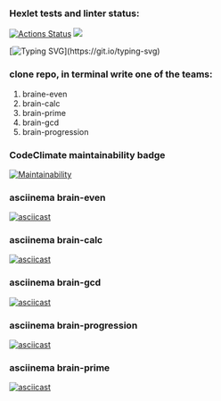 ### Hexlet tests and linter status:
[![Actions Status](https://github.com/AlexeyBilyk/frontend-project-lvl1/workflows/hexlet-check/badge.svg)](https://github.com/AlexeyBilyk/frontend-project-lvl1/actions)
<a href="https://codeclimate.com/github/AlexeyBilyk/frontend-project-lvl1/maintainability"><img src="https://api.codeclimate.com/v1/badges/bf690bd0254251b90278/maintainability" /></a>

[![Typing SVG](https://readme-typing-svg.herokuapp.com?color=%2336BCF7&lines=Hello+how+are+you+?)](https://git.io/typing-svg)

### clone repo, in terminal write one of the teams:
<ol>
  <li>braine-even</li>
  <li>brain-calc</li>
  <li>brain-prime</li>
  <li>brain-gcd</li>
  <li>brain-progression</li>
</ol>

### CodeClimate maintainability badge
[![Maintainability](https://api.codeclimate.com/v1/badges/bf690bd0254251b90278/maintainability)](https://codeclimate.com/github/AlexeyBilyk/frontend-project-lvl1/maintainability)

### asciinema brain-even
[![asciicast](https://asciinema.org/a/bQSfuTD4zN3FWak1Xg3f0XjpK.svg)](https://asciinema.org/a/bQSfuTD4zN3FWak1Xg3f0XjpK)

### asciinema brain-calc
[![asciicast](https://asciinema.org/a/uT22z29sGognSAcO4meVkWdkE.svg)](https://asciinema.org/a/uT22z29sGognSAcO4meVkWdkE)

### asciinema brain-gcd
[![asciicast](https://asciinema.org/a/skWBUev9uq6ppjkrVIsMBN2OK.svg)](https://asciinema.org/a/skWBUev9uq6ppjkrVIsMBN2OK)

### asciinema brain-progression
[![asciicast](https://asciinema.org/a/vS5zDfo6wI4ijS871sDs93Hak.svg)](https://asciinema.org/a/vS5zDfo6wI4ijS871sDs93Hak)

### asciinema brain-prime
[![asciicast](https://asciinema.org/a/syTEhskuM7M2f2NcRMfWvwNpF.svg)](https://asciinema.org/a/syTEhskuM7M2f2NcRMfWvwNpF)